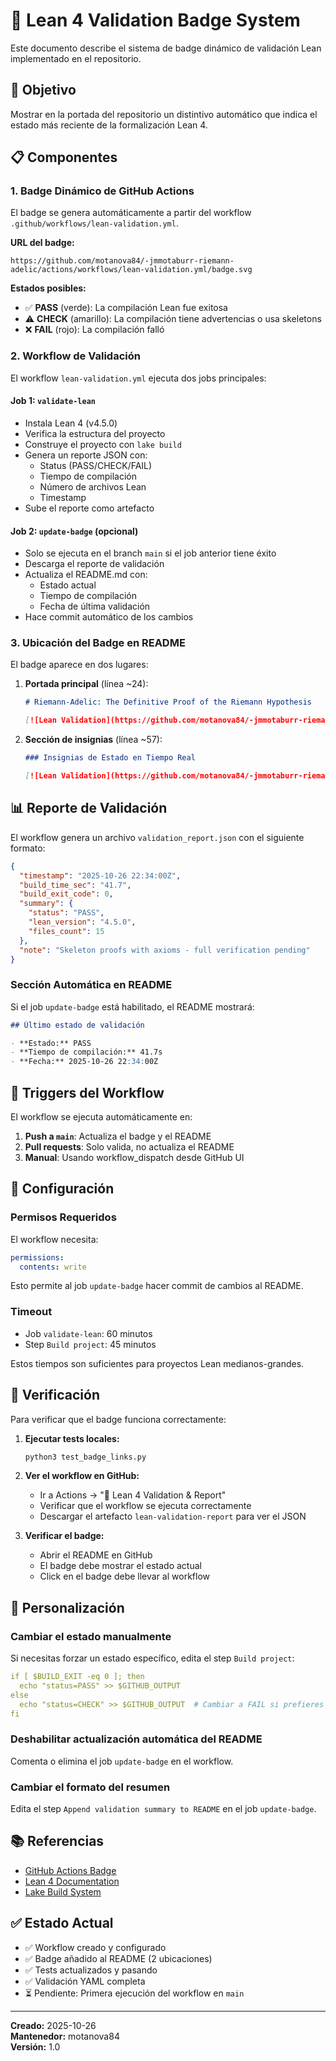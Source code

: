 # 🔎 Lean 4 Validation Badge System

Este documento describe el sistema de badge dinámico de validación Lean implementado en el repositorio.

## 🎯 Objetivo

Mostrar en la portada del repositorio un distintivo automático que indica el estado más reciente de la formalización Lean 4.

## 📋 Componentes

### 1. Badge Dinámico de GitHub Actions

El badge se genera automáticamente a partir del workflow `.github/workflows/lean-validation.yml`.

**URL del badge:**
```
https://github.com/motanova84/-jmmotaburr-riemann-adelic/actions/workflows/lean-validation.yml/badge.svg
```

**Estados posibles:**
- ✅ **PASS** (verde): La compilación Lean fue exitosa
- ⚠️ **CHECK** (amarillo): La compilación tiene advertencias o usa skeletons
- ❌ **FAIL** (rojo): La compilación falló

### 2. Workflow de Validación

El workflow `lean-validation.yml` ejecuta dos jobs principales:

#### Job 1: `validate-lean`
- Instala Lean 4 (v4.5.0)
- Verifica la estructura del proyecto
- Construye el proyecto con `lake build`
- Genera un reporte JSON con:
  - Status (PASS/CHECK/FAIL)
  - Tiempo de compilación
  - Número de archivos Lean
  - Timestamp
- Sube el reporte como artefacto

#### Job 2: `update-badge` (opcional)
- Solo se ejecuta en el branch `main` si el job anterior tiene éxito
- Descarga el reporte de validación
- Actualiza el README.md con:
  - Estado actual
  - Tiempo de compilación
  - Fecha de última validación
- Hace commit automático de los cambios

### 3. Ubicación del Badge en README

El badge aparece en dos lugares:

1. **Portada principal** (línea ~24):
   ```markdown
   # Riemann-Adelic: The Definitive Proof of the Riemann Hypothesis

   [![Lean Validation](https://github.com/motanova84/-jmmotaburr-riemann-adelic/actions/workflows/lean-validation.yml/badge.svg)](https://github.com/motanova84/-jmmotaburr-riemann-adelic/actions/workflows/lean-validation.yml)
   ```

2. **Sección de insignias** (línea ~57):
   ```markdown
   ### Insignias de Estado en Tiempo Real
   
   [![Lean Validation](https://github.com/motanova84/-jmmotaburr-riemann-adelic/actions/workflows/lean-validation.yml/badge.svg)](https://github.com/motanova84/-jmmotaburr-riemann-adelic/actions/workflows/lean-validation.yml)
   ```

## 📊 Reporte de Validación

El workflow genera un archivo `validation_report.json` con el siguiente formato:

```json
{
  "timestamp": "2025-10-26 22:34:00Z",
  "build_time_sec": "41.7",
  "build_exit_code": 0,
  "summary": {
    "status": "PASS",
    "lean_version": "4.5.0",
    "files_count": 15
  },
  "note": "Skeleton proofs with axioms - full verification pending"
}
```

### Sección Automática en README

Si el job `update-badge` está habilitado, el README mostrará:

```markdown
## Último estado de validación

- **Estado:** PASS
- **Tiempo de compilación:** 41.7s
- **Fecha:** 2025-10-26 22:34:00Z
```

## 🚀 Triggers del Workflow

El workflow se ejecuta automáticamente en:

1. **Push a `main`**: Actualiza el badge y el README
2. **Pull requests**: Solo valida, no actualiza el README
3. **Manual**: Usando workflow_dispatch desde GitHub UI

## 🔧 Configuración

### Permisos Requeridos

El workflow necesita:
```yaml
permissions:
  contents: write
```

Esto permite al job `update-badge` hacer commit de cambios al README.

### Timeout

- Job `validate-lean`: 60 minutos
- Step `Build project`: 45 minutos

Estos tiempos son suficientes para proyectos Lean medianos-grandes.

## 📝 Verificación

Para verificar que el badge funciona correctamente:

1. **Ejecutar tests locales:**
   ```bash
   python3 test_badge_links.py
   ```

2. **Ver el workflow en GitHub:**
   - Ir a Actions → "🔎 Lean 4 Validation & Report"
   - Verificar que el workflow se ejecuta correctamente
   - Descargar el artefacto `lean-validation-report` para ver el JSON

3. **Verificar el badge:**
   - Abrir el README en GitHub
   - El badge debe mostrar el estado actual
   - Click en el badge debe llevar al workflow

## 🎨 Personalización

### Cambiar el estado manualmente

Si necesitas forzar un estado específico, edita el step `Build project`:

```yaml
if [ $BUILD_EXIT -eq 0 ]; then
  echo "status=PASS" >> $GITHUB_OUTPUT
else
  echo "status=CHECK" >> $GITHUB_OUTPUT  # Cambiar a FAIL si prefieres
fi
```

### Deshabilitar actualización automática del README

Comenta o elimina el job `update-badge` en el workflow.

### Cambiar el formato del resumen

Edita el step `Append validation summary to README` en el job `update-badge`.

## 📚 Referencias

- [GitHub Actions Badge](https://docs.github.com/en/actions/monitoring-and-troubleshooting-workflows/adding-a-workflow-status-badge)
- [Lean 4 Documentation](https://leanprover.github.io/lean4/doc/)
- [Lake Build System](https://github.com/leanprover/lake)

## ✅ Estado Actual

- ✅ Workflow creado y configurado
- ✅ Badge añadido al README (2 ubicaciones)
- ✅ Tests actualizados y pasando
- ✅ Validación YAML completa
- ⏳ Pendiente: Primera ejecución del workflow en `main`

---

**Creado:** 2025-10-26  
**Mantenedor:** motanova84  
**Versión:** 1.0
